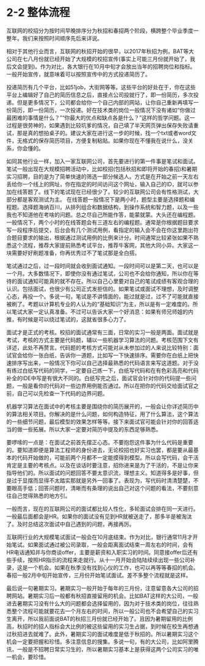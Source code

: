# 2-2 整体流程



互联网的校招分为按时间早晚排序分为秋招和春招两个阶段，横跨整个毕业季度一整年。我们来按照时间顺序先后来详说。

相对于其他行业而言，互联网的秋招开始的很早，以2017年秋招为例，BAT等大公司在七八月份就已经开始了大规模的校招宣传(事实上可能三月份就开始了，我后文会提到)。作为对比，各大银行在10月中旬才会放出当年的招聘岗位和指标。一般开始宣传，就意味着可以按照宣传中的方式投递简历了。

投递简历有几个平台，比如51job，大街网等等。这些平台的好处在于，你在这些平台上编辑好了自己的简历信息之后，直接点公司投就行了，即一份简历，多次投递。但是更多情况下，公司都会给你一个自己内部的网站，让你自己重新再填写一份简历，即一份简历，一次投递。好在技术类的岗位一般情况下没有诸如“你做过最困难的事情是什么？”“你最大的优点和缺点各是什么？”这样的哲学问题。这一过程是很劳神的，如果遇到比较坑爹的情况，自己填了半天网页弹出保存失败请重试，那是真的想拍桌子的。建议大家在进行这一步的时候，找一个txt或者word文件，无格式的保存简历项目，方便复制粘贴。如果你现在不懂我在说什么，没关系，你会懂的。

如同其他行业一样，加入一家互联网公司，首先要进行的第一件事是笔试和面试。笔试一般出现在大规模招聘活动中，比如校招(包括秋招和即将开始的春招)和暑期实习招聘，目的是为了简单快速的筛选一部分候选人。方式是在开始之前一天左右丢给你一个线上的网址，你在指定的时间访问这个网址，输入自己的ID，就可以参加在线答题了。线下的笔试现在已经很少了。较少的互联网公司会有性格测试，大部分都是客观测试为主。
在线答题一般情况下是两小时，题型主要是选择题和编程题。选择题海纳百川，从排列组合和数据结构，到操作系统和智力题，以及一些我也不知道他在考啥的问题。总之尽自己所能作答，能蒙就蒙。大头还在编程题。一般情况下，两个小时的在线答题会有三道左右的编程题。通常是你根据题目要求写一段程序后提交，后台会有几个测试用例，看指定的输入会不会在你这里跑出符合题目要求的输出，根据通过测试用例的比例来计分。时间通常比较紧张如果不熟悉这个流程，推荐大家提前熟悉考试平台，推荐牛客网，其他大同小异。大家这一块需要好好刷题准备，你再优秀过不了笔试那是全白搭。

笔试通过之后，过一段时间就会收到面试通知。一段时间可以是第二天，也可以是一个月。大多数情况下，即使你没有通过笔试，公司也不会给你通知，所以你在等待的面试通知可能真的就不存在。所以自己心里要对自己的笔试成绩有客观合理的认识。包括面试，也很少有公司正式发拒信的。如果笔试或面试不理想，及时调整心态，再投一个。多说一句，笔试是不讲情面的，能过就是过，过不了可能就直接被刷了。考题以计算机专业的人认为的“基础知识”为主，所以是有一定难度的。所以笔试大家一定认真准备。不过可以告诉大家一个好消息：如果有师兄师姐的内推，有时候是可以绕过笔试的，这就省很多心力了。

面试才是正式的考核。校招的面试通常有三面，日常的实习一般是两面。面试就是考试，考核的方式主要是代码题，辅以一些机器学习算法的问题。考核范围下文有详述，此处不再赘言。代码题的考核方式可能对从未参加过的人来说比较特别：面试官会给你一张白纸，告诉你一道题，比如写一下快速排序。需要你在白纸上把快速排序写出来，一般情况下你可以自己选择最熟悉的代码语言来写这道题。对于没有练过白纸写代码的同学，一定要自己练一下，白纸写代码和在有色彩高亮和代码补全的IDE中写是有很大不同的。白纸写完之后，面试官会针对你的代码提一些问题，一般是看你的代码对一些边界用例能否通过。所以在把你的代码交给面试官之前，自己可以先检查一下代码的边界问题。

机器学习算法在面试中的考核主要是围绕你的简历展开的，一般会让你详述简历中的算法相关项目。你解决的是什么问题，如何构造特征，用了什么算法，这个算法的一些细节问题，最后模型的效果怎样等等。接下来面试官可能会针对你的回答适当的做一些拓展。所以大家一定要对简历中提及的东西足够熟悉。

要啰嗦的一点是：在面试之前首先摆正心态。不要抱怨这件事为什么代码是重要的。要知道即便是算法工程师的身份进去，无论校招也好实习也罢，都是要从最基本的代码开始做的，可能前两个月都不一定能摸得到模型。所以会写代码，会干活肯定是主要的考核点。以及在谈话时要注意，招你进来是为了干活的，不是让你来指导他们的。所以面试的问题回答不要太意识流，理想主义。知道得多是好事，但是过于显摆而显得不太踏实那就是另外一回事了。表现为，写代码时清清楚楚，不要眼高手低；回答问题时，清晰而有条理的说出自己对这个问题的看法，不要刻意往自己觉得熟悉的地方引。

一般而言，现在的互联网公司的面试都比较人性化，多轮面试会排在同一天进行。一般最后面都会是HR。如果你的面试没有见到HR就被送走了，那多半是被淘汰了。及时总结这次面试中自己遇到的问题，再接再厉。

互联网行业的大规模笔试面试一般会在10月底结束。作为对比，银行通常11月才开始笔试。如果面试通过被公司录取，一般会距离面试结束一周左右的时间，会有HR电话通知并与你商谈offer，主要是薪资和入职实习的时间。同意接offer后还有些手续，按照HR指示的流程来走就行。从十一月开始会陆陆续续出现一些公司补录，这是一个机会。如果在秋季没有找到心仪的工作，也可以再等等春招的机会。春招一般2月中旬开始宣传，三月份开始笔试面试。差不多整个流程就是这样。

最后说一句暑期实习。暑期实习一般开始于每年的三月份，注意留意各大公司的招聘网站。暑期实习后一般都有秋招直接留用的机会。比如BAT这样的大公司，一般进去暑期实习没有什么大的问题都会选择留用的，因为对于技术类的岗位，往往熟悉整个流程可能就要花去一个月左右的时间，所以一般公司也不会希望自己的实习生离开，所以我前面说BAT的秋招三月份就已经开始了。且因为暑期留用的比例高，秋招时的招人指标会大比例的被这些留用的实习生占据，到时候在校生再想通过秋招进去就难了。此外，暑期实习的面试难度是低于秋招的。所以暑期实习这个机会一定要把握和珍惜。多注意信息的搜集。多说一句，有的大公司，比如阿里腾讯，一般是不招聘日常实习生的，所以暑期实习基本上是获得这两个公司实习的唯一机会，要珍惜。